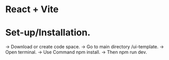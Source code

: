 # React + Vite

# Set-up/Installation.
-> Download or create code space.
-> Go to main directory /ui-template.
-> Open terminal.
-> Use Command npm install.
-> Then npm run dev.
